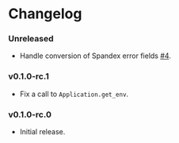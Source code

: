 # Changelog

### Unreleased

- Handle conversion of Spandex error fields [#4](https://github.com/JohnDoneth/spandex_otlp/pull/4).

### v0.1.0-rc.1

- Fix a call to `Application.get_env`.

### v0.1.0-rc.0

- Initial release.

